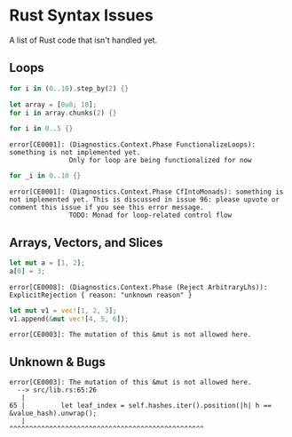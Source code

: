# Rust Syntax Issues

A list of Rust code that isn't handled yet.

## Loops
```rust
for i in (0..10).step_by(2) {}
```

```rust
let array = [0u8; 10];
for i in array.chunks(2) {}
```

```rust
for i in 0..5 {}
```

```
error[CE0001]: (Diagnostics.Context.Phase FunctionalizeLoops): something is not implemented yet.            
               Only for loop are being functionalized for now
```

```rust
for _i in 0..10 {}
```

```
error[CE0001]: (Diagnostics.Context.Phase CfIntoMonads): something is not implemented yet. This is discussed in issue 96: please upvote or comment this issue if you see this error message.
               TODO: Monad for loop-related control flow
```

## Arrays, Vectors, and Slices
```rust
let mut a = [1, 2];
a[0] = 3;
```

```
error[CE0008]: (Diagnostics.Context.Phase (Reject ArbitraryLhs)): ExplicitRejection { reason: "unknown reason" }
```

```rust
let mut v1 = vec![1, 2, 3];
v1.append(&mut vec![4, 5, 6]);
```

```
error[CE0003]: The mutation of this &mut is not allowed here.
```

## Unknown & Bugs

```
error[CE0003]: The mutation of this &mut is not allowed here.
  --> src/lib.rs:65:26
   |
65 |         let leaf_index = self.hashes.iter().position(|h| h == &value_hash).unwrap();
   |                          ^^^^^^^^^^^^^^^^^^^^^^^^^^^^^^^^^^^^^^^^^^^^^^^^^
```
